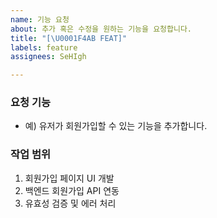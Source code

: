 ```yaml
---
name: 기능 요청
about: 추가 혹은 수정을 원하는 기능을 요청합니다.
title: "[\U0001F4AB FEAT]"
labels: feature
assignees: SeHIgh

---
```


### 요청 기능
- 예) 유저가 회원가입할 수 있는 기능을 추가합니다.

### 작업 범위
1. 회원가입 페이지 UI 개발
2. 백엔드 회원가입 API 연동
3. 유효성 검증 및 에러 처리
